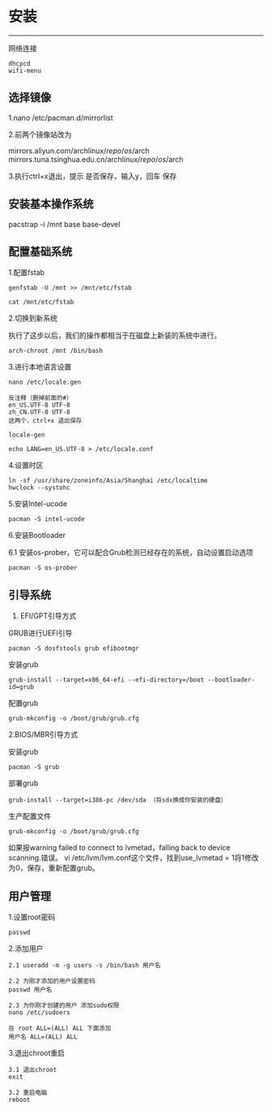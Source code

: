 # 安装 #

----------

网络连接

	dhcpcd
	wifi-menu
## 选择镜像 ##
1.nano /etc/pacman.d/mirrorlist

2.前两个镜像站改为

mirrors.aliyun.com/archlinux/$repo/os/$arch
mirrors.tuna.tsinghua.edu.cn/archlinux/$repo/os/$arch

3.执行ctrl+x退出，提示 是否保存，输入y，回车 保存

## 安装基本操作系统 ##
pacstrap -i /mnt base base-devel

## 配置基础系统 ##
1.配置fstab

	genfstab -U /mnt >> /mnt/etc/fstab

	cat /mnt/etc/fstab

2.切换到新系统

执行了这步以后，我们的操作都相当于在磁盘上新装的系统中进行。

	arch-chroot /mnt /bin/bash

3.进行本地语言设置

	nano /etc/locale.gen

	反注释（删掉前面的#）
	en_US.UTF-8 UTF-8
	zh_CN.UTF-8 UTF-8
	这两个，ctrl+x 退出保存

	locale-gen

	echo LANG=en_US.UTF-8 > /etc/locale.conf

4.设置时区

	ln -sf /usr/share/zoneinfo/Asia/Shanghai /etc/localtime
	hwclock --systohc

5.安装Intel-ucode

	pacman -S intel-ucode

6.安装Bootloader

6.1 安装os-prober，它可以配合Grub检测已经存在的系统，自动设置启动选项

	pacman -S os-prober

## 引导系统 ##

1. EFI/GPT引导方式

GRUB进行UEFI引导

	pacman -S dosfstools grub efibootmgr

安装grub

	grub-install --target=x86_64-efi --efi-directory=/boot --bootloader-id=grub

配置grub

	grub-mkconfig -o /boot/grub/grub.cfg

2.BIOS/MBR引导方式

安装grub

	pacman -S grub

部署grub

	grub-install --target=i386-pc /dev/sda （将sdx换成你安装的硬盘）

生产配置文件

	grub-mkconfig -o /boot/grub/grub.cfg

如果报warning failed to connect to lvmetad，falling back to device scanning.错误。
vi /etc/lvm/lvm.conf这个文件，找到use_lvmetad = 1将1修改为0，保存，重新配置grub。

## 用户管理 ##

1.设置root密码

	passwd

2.添加用户

	2.1 useradd -m -g users -s /bin/bash 用户名

	2.2 为刚才添加的用户设置密码
	passwd 用户名

	2.3 为你刚才创建的用户 添加sudo权限
	nano /etc/sudoers

	在 root ALL=(ALL) ALL 下面添加
	用户名 ALL=(ALL) ALL

3.退出chroot重启

	3.1 退出chroot
	exit

	3.2 重启电脑
	reboot
